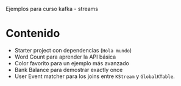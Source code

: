Ejemplos para curso kafka - streams

# Contenido

 - Starter project con dependencias (`Hola mundo`)
 - Word Count para aprender la API básica
 - Color favorito para un ejemplo más avanzado 
 - Bank Balance para demostrar exactly once
 - User Event matcher para los joins entre `KStream` y `GlobalKTable`.
